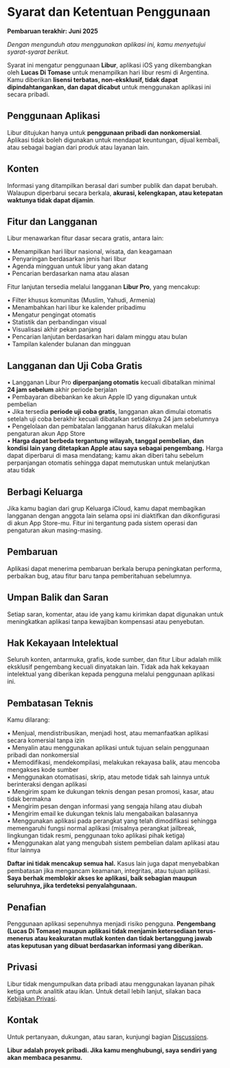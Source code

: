 # Syarat dan Ketentuan Penggunaan  

**Pembaruan terakhir: Juni 2025**  

*Dengan mengunduh atau menggunakan aplikasi ini, kamu menyetujui syarat-syarat berikut.*  

Syarat ini mengatur penggunaan **Libur**, aplikasi iOS yang dikembangkan oleh **Lucas Di Tomase** untuk menampilkan hari libur resmi di Argentina. Kamu diberikan **lisensi terbatas, non-eksklusif, tidak dapat dipindahtangankan, dan dapat dicabut** untuk menggunakan aplikasi ini secara pribadi.  

## Penggunaan Aplikasi  

Libur ditujukan hanya untuk **penggunaan pribadi dan nonkomersial**. Aplikasi tidak boleh digunakan untuk mendapat keuntungan, dijual kembali, atau sebagai bagian dari produk atau layanan lain.  

## Konten  

Informasi yang ditampilkan berasal dari sumber publik dan dapat berubah. Walaupun diperbarui secara berkala, **akurasi, kelengkapan, atau ketepatan waktunya tidak dapat dijamin**.  

## Fitur dan Langganan  

Libur menawarkan fitur dasar secara gratis, antara lain:  

• Menampilkan hari libur nasional, wisata, dan keagamaan  
• Penyaringan berdasarkan jenis hari libur  
• Agenda mingguan untuk libur yang akan datang  
• Pencarian berdasarkan nama atau alasan  

Fitur lanjutan tersedia melalui langganan **Libur Pro**, yang mencakup:  

• Filter khusus komunitas (Muslim, Yahudi, Armenia)  
• Menambahkan hari libur ke kalender pribadimu  
• Mengatur pengingat otomatis  
• Statistik dan perbandingan visual  
• Visualisasi akhir pekan panjang  
• Pencarian lanjutan berdasarkan hari dalam minggu atau bulan  
• Tampilan kalender bulanan dan mingguan  

## Langganan dan Uji Coba Gratis  

• Langganan Libur Pro **diperpanjang otomatis** kecuali dibatalkan minimal **24 jam sebelum** akhir periode berjalan  
• Pembayaran dibebankan ke akun Apple ID yang digunakan untuk pembelian  
• Jika tersedia **periode uji coba gratis**, langganan akan dimulai otomatis setelah uji coba berakhir kecuali dibatalkan setidaknya 24 jam sebelumnya  
• Pengelolaan dan pembatalan langganan harus dilakukan melalui pengaturan akun App Store  
• **Harga dapat berbeda tergantung wilayah, tanggal pembelian, dan kondisi lain yang ditetapkan Apple atau saya sebagai pengembang.** Harga dapat diperbarui di masa mendatang; kamu akan diberi tahu sebelum perpanjangan otomatis sehingga dapat memutuskan untuk melanjutkan atau tidak  

## Berbagi Keluarga  

Jika kamu bagian dari grup Keluarga iCloud, kamu dapat membagikan langganan dengan anggota lain selama opsi ini diaktifkan dan dikonfigurasi di akun App Store-mu. Fitur ini tergantung pada sistem operasi dan pengaturan akun masing-masing.  

## Pembaruan  

Aplikasi dapat menerima pembaruan berkala berupa peningkatan performa, perbaikan bug, atau fitur baru tanpa pemberitahuan sebelumnya.  

## Umpan Balik dan Saran  

Setiap saran, komentar, atau ide yang kamu kirimkan dapat digunakan untuk meningkatkan aplikasi tanpa kewajiban kompensasi atau penyebutan.  

## Hak Kekayaan Intelektual  

Seluruh konten, antarmuka, grafis, kode sumber, dan fitur Libur adalah milik eksklusif pengembang kecuali dinyatakan lain. Tidak ada hak kekayaan intelektual yang diberikan kepada pengguna melalui penggunaan aplikasi ini.  

## Pembatasan Teknis  

Kamu dilarang:  

• Menjual, mendistribusikan, menjadi host, atau memanfaatkan aplikasi secara komersial tanpa izin  
• Menyalin atau menggunakan aplikasi untuk tujuan selain penggunaan pribadi dan nonkomersial  
• Memodifikasi, mendekompilasi, melakukan rekayasa balik, atau mencoba mengakses kode sumber  
• Menggunakan otomatisasi, skrip, atau metode tidak sah lainnya untuk berinteraksi dengan aplikasi  
• Mengirim spam ke dukungan teknis dengan pesan promosi, kasar, atau tidak bermakna  
• Mengirim pesan dengan informasi yang sengaja hilang atau diubah  
• Mengirim email ke dukungan teknis lalu mengabaikan balasannya  
• Menggunakan aplikasi pada perangkat yang telah dimodifikasi sehingga memengaruhi fungsi normal aplikasi (misalnya perangkat jailbreak, lingkungan tidak resmi, penggunaan toko aplikasi pihak ketiga)  
• Menggunakan alat yang mengubah sistem pembelian dalam aplikasi atau fitur lainnya  

**Daftar ini tidak mencakup semua hal.** Kasus lain juga dapat menyebabkan pembatasan jika mengancam keamanan, integritas, atau tujuan aplikasi. **Saya berhak memblokir akses ke aplikasi, baik sebagian maupun seluruhnya, jika terdeteksi penyalahgunaan.**  

## Penafian  

Penggunaan aplikasi sepenuhnya menjadi risiko pengguna. **Pengembang (Lucas Di Tomase) maupun aplikasi tidak menjamin ketersediaan terus-menerus atau keakuratan mutlak konten dan tidak bertanggung jawab atas keputusan yang dibuat berdasarkan informasi yang diberikan.**  

## Privasi  

Libur tidak mengumpulkan data pribadi atau menggunakan layanan pihak ketiga untuk analitik atau iklan. Untuk detail lebih lanjut, silakan baca [Kebijakan Privasi](https://lucasditomase.github.io/feriados/id/privacy-policy).  

## Kontak  

Untuk pertanyaan, dukungan, atau saran, kunjungi bagian [Discussions](https://github.com/lucasditomase/feriados/discussions).  

**Libur adalah proyek pribadi. Jika kamu menghubungi, saya sendiri yang akan membaca pesanmu.**  
